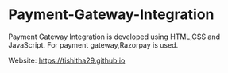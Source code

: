 # Payment-Gateway-Integration

Payment Gateway Integration is developed using HTML,CSS and JavaScript. For payment gateway,Razorpay is used.

Website: https://tishitha29.github.io

